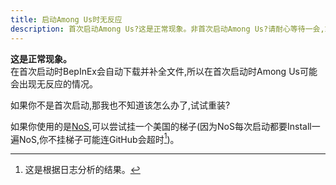 ```yaml
---
title: 启动Among Us时无反应
description: 首次启动Among Us?这是正常现象。非首次启动Among Us?请耐心等待一会,或者尝试重新安装模组/Among Us。
---
```

**这是正常现象。**<br>
在首次启动时BepInEx会自动下载并补全文件,所以在首次启动时Among Us可能会出现无反应的情况。

如果你不是首次启动,那我也不知道该怎么办了,试试重装?

如果你使用的是[NoS](/AllClient/NebulaOnTheShip),可以尝试挂一个美国的梯子(因为NoS每次启动都要Install一遍NoS,你不挂梯子可能连GitHub会超时[^1])。

[^1]: 这是根据日志分析的结果。